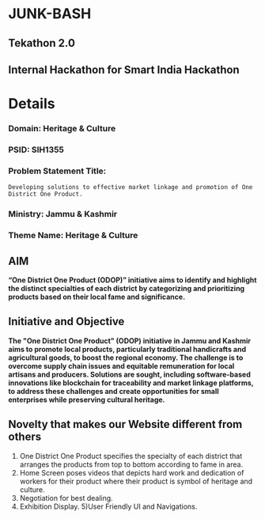 # JUNK-BASH
## Tekathon 2.0
## Internal Hackathon for Smart India Hackathon
# Details

### Domain: Heritage & Culture
### PSID: SIH1355
### Problem Statement Title: 
    Developing solutions to effective market linkage and promotion of One District One Product.
### Ministry: Jammu & Kashmir
### Theme Name: Heritage & Culture

## AIM
**“One District One Product (ODOP)” initiative aims to identify and highlight the distinct specialties of each district by categorizing and prioritizing
products based on their local fame and significance.**

## Initiative and Objective
**The "One District One Product" (ODOP) initiative in Jammu and Kashmir aims to promote local products, particularly traditional handicrafts and
agricultural goods, to boost the regional economy. The challenge is to overcome supply chain issues and equitable remuneration for local artisans
and producers. Solutions are sought, including software-based innovations like blockchain for traceability and market linkage platforms, to address
these challenges and create opportunities for small enterprises while preserving cultural heritage.**

## Novelty that makes our Website different from others
1) One District One Product specifies the specialty of each district that arranges the products from top to bottom according to fame in area.
2) Home Screen poses videos that depicts hard work and dedication of workers for their product where their product is symbol of heritage and culture.
3) Negotiation for best dealing.
4) Exhibition Display.
5)User Friendly UI and Navigations.

